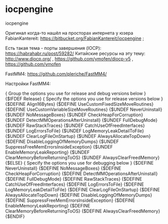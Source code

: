 # iocpengine
iocpengine

Оригинал когда-то нашёл на просторах интернета у юзера FabianKantereit: https://bitbucket.org/FabianKantereit/iocpengine ;

Есть такая тема - порты завершения (IOCP): https://habrahabr.ru/post/59282/
Китайские ресурсы на эту тему:
http://www.diocp.org/ ,
https://github.com/ymofen/diocp-v5 ,
https://github.com/ymofen

FastMM4: https://github.com/pleriche/FastMM4/

Настройки FastMM4:

{ Group the options you use for release and debug versions below }
{$IFDEF Release}
{ Specify the options you use for release versions below }
{$DEFINE Align16Bytes}
{$DEFINE UseCustomFixedSizeMoveRoutines}
{$DEFINE UseCustomVariableSizeMoveRoutines}
{$UNDEF NeverUninstall}
{$UNDEF NoMessageBoxes}
{$UNDEF CheckHeapForCorruption}
{$UNDEF DetectMMOperationsAfterUninstall}
{$UNDEF FullDebugMode}
{$UNDEF RawStackTraces}
{$UNDEF CatchUseOfFreedInterfaces}
{$UNDEF LogErrorsToFile}
{$UNDEF LogMemoryLeakDetailToFile}
{$UNDEF ClearLogFileOnStartup}
{$UNDEF AlwaysAllocateTopDown}
{$DEFINE DisableLoggingOfMemoryDumps}
{$UNDEF SuppressFreeMemErrorsInsideException}
{$UNDEF EnableMemoryLeakReporting}
{$UNDEF ClearMemoryBeforeReturningToOS}
{$UNDEF AlwaysClearFreedMemory}
{$ELSE}
{ Specify the options you use for debugging below }
{$DEFINE NeverUninstall}
{$DEFINE NoMessageBoxes}
{$DEFINE CheckHeapForCorruption}
{$DEFINE DetectMMOperationsAfterUninstall}
{$DEFINE FullDebugMode}
{$DEFINE RawStackTraces}
{$DEFINE CatchUseOfFreedInterfaces}
{$DEFINE LogErrorsToFile}
{$DEFINE LogMemoryLeakDetailToFile}
{$DEFINE ClearLogFileOnStartup}
{$DEFINE AlwaysAllocateTopDown}
{$DEFINE DisableLoggingOfMemoryDumps}
{$DEFINE SuppressFreeMemErrorsInsideException}
{$DEFINE EnableMemoryLeakReporting}
{$DEFINE ClearMemoryBeforeReturningToOS}
{$DEFINE AlwaysClearFreedMemory}
{$ENDIF}